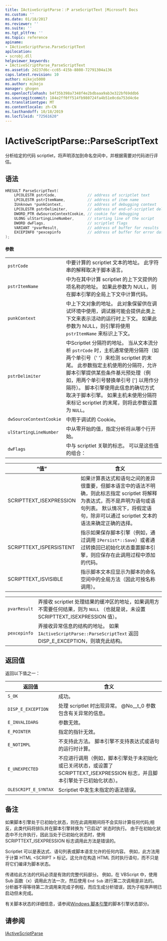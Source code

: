 ```yaml
---
title: IActiveScriptParse：:P arseScriptText |Microsoft Docs
ms.custom: ''
ms.date: 01/18/2017
ms.reviewer: ''
ms.suite: ''
ms.tgt_pltfrm: ''
ms.topic: reference
apiname:
- IActiveScriptParse.ParseScriptText
apilocation:
- scrobj.dll
helpviewer_keywords:
- IActiveScriptParse_ParseScriptText
ms.assetid: 2d237d6c-cc65-415b-8808-72791304a136
caps.latest.revision: 10
author: mikejo5000
ms.author: mikejo
manager: ghogen
ms.openlocfilehash: b4f35b398a7348f4e2bdbaaa9ab3e322bf69ddb6
ms.sourcegitcommit: 184e2ff0ff514fb980724fa4b51e0cda753d4c6e
ms.translationtype: MT
ms.contentlocale: zh-CN
ms.lasthandoff: 10/18/2019
ms.locfileid: "72561620"
---
```

# <a name="iactivescriptparseparsescripttext"></a>IActiveScriptParse::ParseScriptText
分析给定的代码 scriptlet，将声明添加到命名空间中，并根据需要对代码进行评估。  
  
## <a name="syntax"></a>语法  
  
```cpp
HRESULT ParseScriptText(  
    LPCOLESTR pstrCode,              // address of scriptlet text  
    LPCOLESTR pstrItemName,          // address of item name  
    IUnknown *punkContext,           // address of debugging context  
    LPCOLESTR pstrDelimiter,         // address of end-of-scriptlet delimiter  
    DWORD_PTR dwSourceContextCookie, // cookie for debugging  
    ULONG ulStartingLineNumber,      // starting line of the script  
    DWORD dwFlags,                   // scriptlet flags  
    VARIANT *pvarResult,             // address of buffer for results  
    EXCEPINFO *pexcepinfo            // address of buffer for error data  
);  
```  
  
#### <a name="parameters"></a>参数  
  
|||  
|-|-|  
|`pstrCode`|中要计算的 scriptlet 文本的地址。 此字符串的解释取决于脚本语言。|  
|`pstrItemName`|中为在其中计算 scriptlet 的上下文提供的项名称的地址。 如果此参数为 NULL，则在脚本引擎的全局上下文中计算代码。|  
|`punkContext`|中上下文对象的地址。 此对象保留供在调试环境中使用，调试器可能会提供此类上下文来表示活动的运行时上下文。 如果此参数为 NULL，则引擎将使用 `pstrItemName` 来标识上下文。|  
|`pstrDelimiter`|中Scriptlet 分隔符的地址。 当从文本流分析 `pstrCode` 时，主机通常使用分隔符（如两个单引号（' '）来检测 scriptlet 的末尾。 此参数指定主机使用的分隔符，允许脚本引擎提供某些条件基元预处理（例如，用两个单引号替换单引号 ['] 以用作分隔符）。 脚本引擎使用此信息的确切方式取决于脚本引擎。 如果主机未使用分隔符来标记 scriptlet 的末尾，则将此参数设置为 `NULL`。|  
|`dwSourceContextCookie`|中用于调试的 Cookie。|  
|`ulStartingLineNumber`|中从零开始的值，指定分析将从哪个行开始。|  
|`dwFlags`|中与 scriptlet 关联的标志。 可以是这些值的组合：|  
  
|“值”|含义|  
|-----------|-------------|  
|SCRIPTTEXT_ISEXPRESSION|如果计算表达式和语句之间的差异很重要，但脚本语言中的语法不明确，则此标志指定 scriptlet 将解释为表达式，而不是声明为语句或语句列表。 默认情况下，将假定语句，除非可以通过 scriptlet 文本的语法来确定正确的选择。|  
|SCRIPTTEXT_ISPERSISTENT|指示如果保存脚本引擎（例如，通过调用 `IPersist*::Save`）或者通过转换回已初始化状态重置脚本引擎，则应保存在此调用过程中添加的代码。|  
|SCRIPTTEXT_ISVISIBLE|指示脚本文本应显示为脚本的命名空间中的全局方法（因此可按名称调用）。|  
  
|||  
|-|-|  
|`pvarResult`|弄接收 scriptlet 处理结果的缓冲区的地址，如果调用方不需要任何结果，则为 `NULL` （也就是说，未设置 SCRIPTTEXT_ISEXPRESSION 值）。|  
|`pexcepinfo`|弄接收异常信息的结构的地址。 如果 `IActiveScriptParse::ParseScriptText` 返回 DISP_E_EXCEPTION，则填充此结构。|  
  
## <a name="return-value"></a>返回值  
 返回以下值之一：  
  
|返回值|含义|  
|------------------|-------------|  
|`S_OK`|成功。|  
|`DISP_E_EXCEPTION`|处理 scriptlet 时出现异常。 @No__t_0 参数包含有关异常的信息。|  
|`E_INVALIDARG`|参数无效。|  
|`E_POINTER`|指定的指针无效。|  
|`E_NOTIMPL`|不支持此方法。 脚本引擎不支持表达式或语句的运行时计算。|  
|`E_UNEXPECTED`|不应进行调用（例如，脚本引擎处于未初始化或已关闭状态，或设置了 SCRIPTTEXT_ISEXPRESSION 标志，并且脚本引擎处于已初始化状态）。|  
|`OLESCRIPT_E_SYNTAX`|Scriptlet 中发生未指定的语法错误。|  
  
## <a name="remarks"></a>备注  
 如果脚本引擎处于已初始化状态，则在此调用期间将不会实际计算任何代码;相反，此类代码将排队并在脚本引擎转换为 "已启动" 状态时执行。 由于在初始化状态中不允许执行，因此当处于已初始化状态时，使用 SCRIPTTEXT_ISEXPRESSION 标志调用此方法是错误的。  
  
 Scriptlet 可以是表达式、语句列表或脚本语言允许的任何内容。 例如，此方法用于计算 HTML \<SCRIPT > 标记，这允许在构造 HTML 页时执行语句，而不只是将它们编译为脚本状态。  
  
 传递给此方法的代码必须是有效的完整代码部分。 例如，在 VBScript 中，使用 Sub 函数（x）调用此方法一次，然后使用 `End Sub` 进行第二次调用是非法的。 分析器不得等待第二次调用来完成子例程，而应生成分析错误，因为子程序声明已启动但未完成。  
  
 有关脚本状态的详细信息，请参阅[Windows 脚本引擎](../../winscript/windows-script-engines.md)的脚本引擎状态部分。  
  
## <a name="see-also"></a>请参阅  
 [IActiveScriptParse](../../winscript/reference/iactivescriptparse.md)